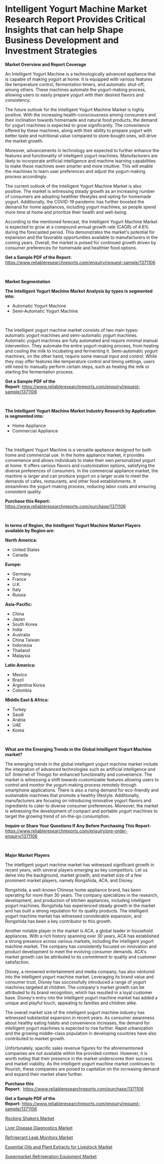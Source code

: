 <p><h1>Intelligent Yogurt Machine Market Research Report Provides Critical Insights that can help Shape Business Development and Investment Strategies</h1></p><p><strong>Market Overview and Report Coverage</strong></p>
<p><p>An Intelligent Yogurt Machine is a technologically advanced appliance that is capable of making yogurt at home. It is equipped with various features like temperature control, fermentation timers, and automatic shut-off, among others. These machines automate the yogurt-making process, allowing users to easily prepare yogurt with their desired flavors and consistency.</p><p>The future outlook for the Intelligent Yogurt Machine Market is highly positive. With the increasing health-consciousness among consumers and their inclination towards homemade and natural food products, the demand for yogurt machines is expected to grow significantly. The convenience offered by these machines, along with their ability to prepare yogurt with better taste and nutritional value compared to store-bought ones, will drive the market growth.</p><p>Moreover, advancements in technology are expected to further enhance the features and functionality of intelligent yogurt machines. Manufacturers are likely to incorporate artificial intelligence and machine learning capabilities to make these machines even smarter and more intuitive. This will enable the machines to learn user preferences and adjust the yogurt-making process accordingly.</p><p>The current outlook of the Intelligent Yogurt Machine Market is also positive. The market is witnessing steady growth as an increasing number of consumers are adopting healthier lifestyles and opting for homemade yogurt. Additionally, the COVID-19 pandemic has further boosted the demand for home appliances, including yogurt machines, as people spend more time at home and prioritize their health and well-being.</p><p>According to the mentioned forecast, the Intelligent Yogurt Machine Market is expected to grow at a compound annual growth rate (CAGR) of 4.6% during the forecasted period. This demonstrates the market's potential for expansion and the favorable opportunities available to manufacturers in the coming years. Overall, the market is poised for continued growth driven by consumer preferences for homemade and healthier food options.</p></p>
<p><strong>Get a Sample PDF of the Report:</strong> <a href="https://www.reliableresearchreports.com/enquiry/request-sample/1371106">https://www.reliableresearchreports.com/enquiry/request-sample/1371106</a></p>
<p>&nbsp;</p>
<p><strong>Market Segmentation</strong></p>
<p><strong>The Intelligent Yogurt Machine Market Analysis by types is segmented into:</strong></p>
<p><ul><li>Automatic Yogurt Machine</li><li>Semi-Automatic Yogurt Machine</li></ul></p>
<p>&nbsp;</p>
<p><p>The intelligent yogurt machine market consists of two main types: automatic yogurt machines and semi-automatic yogurt machines. Automatic yogurt machines are fully automated and require minimal manual intervention. They automate the entire yogurt-making process, from heating and cooling the milk to incubating and fermenting it. Semi-automatic yogurt machines, on the other hand, require some manual input and control. While they may offer features like temperature control and timing settings, users still need to manually perform certain steps, such as heating the milk or starting the fermentation process.</p></p>
<p><strong>Get a Sample PDF of the Report:</strong>&nbsp;<a href="https://www.reliableresearchreports.com/enquiry/request-sample/1371106">https://www.reliableresearchreports.com/enquiry/request-sample/1371106</a></p>
<p>&nbsp;</p>
<p><strong>The Intelligent Yogurt Machine Market Industry Research by Application is segmented into:</strong></p>
<p><ul><li>Home Appliance</li><li>Commercial Appliance</li></ul></p>
<p>&nbsp;</p>
<p><p>The Intelligent Yogurt Machine is a versatile appliance designed for both home and commercial use. In the home appliance market, it provides convenience and allows individuals to make their own personalized yogurt at home. It offers various flavors and customization options, satisfying the diverse preferences of consumers. In the commercial appliance market, the machine is larger and can produce yogurt on a larger scale to meet the demands of cafes, restaurants, and other food establishments. It streamlines the yogurt-making process, reducing labor costs and ensuring consistent quality.</p></p>
<p><strong>Purchase this Report:</strong>&nbsp; <a href="https://www.reliableresearchreports.com/purchase/1371106">https://www.reliableresearchreports.com/purchase/1371106</a></p>
<p>&nbsp;</p>
<p><strong>In terms of Region, the Intelligent Yogurt Machine Market Players available by Region are:</strong></p>
<p>
    <p> <strong> North America: </strong>
        <ul>
            <li>United States</li>
            <li>Canada</li>
        </ul>
        </p> 
    <p> <strong> Europe: </strong>
        <ul>
            <li>Germany</li>
            <li>France</li>
            <li>U.K.</li>
            <li>Italy</li>
            <li>Russia</li>
        </ul>
        </p> 
    <p> <strong> Asia-Pacific: </strong>
        <ul>
            <li>China</li>
            <li>Japan</li>
            <li>South Korea</li>
            <li>India</li>
            <li>Australia</li>
            <li>China Taiwan</li>
            <li>Indonesia</li>
            <li>Thailand</li>
            <li>Malaysia</li>
        </ul>
        </p> 
    <p> <strong> Latin America: </strong>
        <ul>
            <li>Mexico</li>
            <li>Brazil</li>
            <li>Argentina Korea</li>
            <li>Colombia</li>
        </ul>
        </p> 
    <p> <strong> Middle East & Africa: </strong>
        <ul>
            <li>Turkey</li>
            <li>Saudi</li>
            <li>Arabia</li>
            <li>UAE</li>
            <li>Korea</li>
        </ul>
    </p>
    </p>
<p>&nbsp;</p>
<p><strong>What are the Emerging Trends in the Global Intelligent Yogurt Machine market?</strong></p>
<p><p>The emerging trends in the global intelligent yogurt machine market include the integration of advanced technologies such as artificial intelligence and IoT (Internet of Things) for enhanced functionality and convenience. The market is witnessing a shift towards customizable features allowing users to control and monitor the yogurt-making process remotely through smartphone applications. There is also a rising demand for eco-friendly and sustainable machines that promote a healthy lifestyle. Additionally, manufacturers are focusing on introducing innovative yogurt flavors and ingredients to cater to diverse consumer preferences. Moreover, the market is witnessing the development of compact and portable yogurt machines to target the growing trend of on-the-go consumption.</p></p>
<p><strong>Inquire or Share Your Questions If Any Before Purchasing This Report</strong>- <a href="https://www.reliableresearchreports.com/enquiry/pre-order-enquiry/1371106">https://www.reliableresearchreports.com/enquiry/pre-order-enquiry/1371106</a></p>
<p>&nbsp;</p>
<p><strong>Major Market Players</strong></p>
<p><p>The intelligent yogurt machine market has witnessed significant growth in recent years, with several players emerging as key competitors. Let us delve into the background, market growth, and market size of a few prominent market players, namely Rongshida, ACA, and Disney.</p><p>Rongshida, a well-known Chinese home appliance brand, has been operating for more than 30 years. The company specializes in the research, development, and production of kitchen appliances, including intelligent yogurt machines. Rongshida has experienced steady growth in the market and has built a strong reputation for its quality products. The intelligent yogurt machine market has witnessed considerable expansion, and Rongshida has been a key contributor to this growth.</p><p>Another notable player in the market is ACA, a global leader in household appliances. With a rich history spanning over 30 years, ACA has established a strong presence across various markets, including the intelligent yogurt machine market. The company has consistently focused on innovation and product development to meet the evolving consumer demands. ACA's market growth can be attributed to its commitment to quality and customer satisfaction.</p><p>Disney, a renowned entertainment and media company, has also ventured into the intelligent yogurt machine market. Leveraging its brand value and consumer trust, Disney has successfully introduced a range of yogurt machines targeted at children. The company's market growth can be attributed to its brand recognition, which has resulted in a loyal customer base. Disney's entry into the intelligent yogurt machine market has added a unique and playful touch, appealing to families and children alike.</p><p>The overall market size of the intelligent yogurt machine industry has witnessed substantial expansion in recent years. As consumer awareness about healthy eating habits and convenience increases, the demand for intelligent yogurt machines is expected to rise further. Rapid urbanization and the growing middle-class population in developing countries have also contributed to market growth.</p><p>Unfortunately, specific sales revenue figures for the aforementioned companies are not available within the provided context. However, it is worth noting that their presence in the market underscores their success and market viability. As the intelligent yogurt machine market continues to flourish, these companies are poised to capitalize on the increasing demand and expand their market share further.</p></p>
<p><strong>Purchase this Report:</strong>&nbsp;&nbsp;<a href="https://www.reliableresearchreports.com/purchase/1371106">https://www.reliableresearchreports.com/purchase/1371106</a></p>
<p></p>
<p><strong>Get a Sample PDF of the Report:</strong>&nbsp;<a href="https://www.reliableresearchreports.com/enquiry/request-sample/1371106">https://www.reliableresearchreports.com/enquiry/request-sample/1371106</a></p>
<p><p><a href="https://www.linkedin.com/pulse/rocking-shakers-market-share-amp-new-trends-analysis-report-9agwc/">Rocking Shakers Market</a></p><p><a href="https://medium.com/@v8581137/liver-disease-diagnostics-market-size-cagr-trends-2024-2030-c54043130e26">Liver Disease Diagnostics Market</a></p><p><a href="https://www.linkedin.com/pulse/refrigerant-leak-monitors-market-challenges-opportunities-growth-gqofc/">Refrigerant Leak Monitors Market</a></p><p><a href="https://medium.com/@hotspotflipk/essential-oils-and-plant-extracts-for-livestock-market-size-cagr-trends-2024-2030-3e325e47e705">Essential Oils and Plant Extracts for Livestock Market</a></p><p><a href="https://www.linkedin.com/pulse/supermarket-refrigeration-equipment-market-size-share-global-mkv3c/">Supermarket Refrigeration Equipment Market</a></p></p>